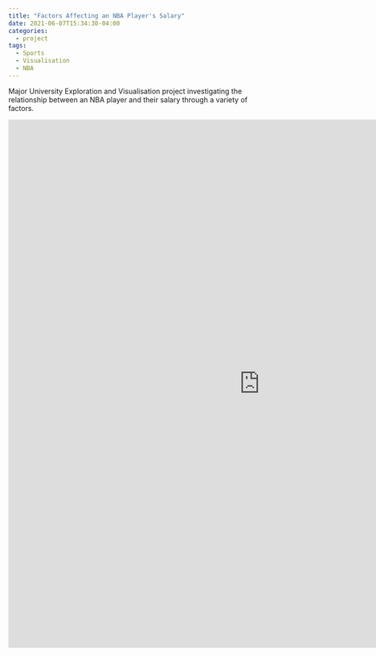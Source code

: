 ```yaml
---
title: "Factors Affecting an NBA Player's Salary"
date: 2021-06-07T15:34:30-04:00
categories:
  - project
tags:
  - Sports
  - Visualisation
  - NBA
---
```


Major University Exploration and Visualisation project investigating the relationship between an NBA player and their salary through a variety of factors.

<div class="video-container">
    <iframe src="https://braedenalford.shinyapps.io/NBASalaryProject/" height="1050" width="1000" allowfullscreen="" frameborder="0">
    </iframe>
</div>
